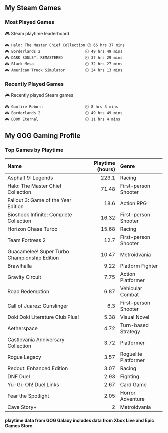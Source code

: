 ## My Steam Games

### Most Played Games
<!-- steam-box-playtime start -->
🎮 Steam playtime leaderboard
```text
🎮 Halo: The Master Chief Collection 🕘 66 hrs 37 mins
🎮 Borderlands 2                    🕘 49 hrs 49 mins
🎮 DARK SOULS™: REMASTERED          🕘 37 hrs 29 mins
🎮 Black Mesa                       🕘 32 hrs 27 mins
🎮 American Truck Simulator         🕘 24 hrs 13 mins
```
<!-- Powered by https://github.com/torresflo/steam-box-for-readme . -->
<!-- steam-box-playtime end -->

### Recently Played Games
<!-- steam-box-recent start -->
🎮 Recently played Steam games
```text
🎮 Gunfire Reborn                   🕘 8 hrs 3 mins
🎮 Borderlands 2                    🕘 49 hrs 49 mins
🎮 DOOM Eternal                     🕘 11 hrs 4 mins
```
<!-- Powered by https://github.com/torresflo/steam-box-for-readme . -->
<!-- steam-box-recent end -->

## My GOG Gaming Profile

### Top Games by Playtime

<!-- gog-box-playtime start -->
| Name                                         |   Playtime (hours) | Genre                |
|:---------------------------------------------|-------------------:|:---------------------|
| Asphalt 9: Legends                           |             223.1  | Racing               |
| Halo: The Master Chief Collection            |              71.48 | First-person Shooter |
| Fallout 3: Game of the Year Edition          |              18.6  | Action RPG           |
| Bioshock Infinite: Complete Collection       |              16.32 | First-person Shooter |
| Horizon Chase Turbo                          |              15.68 | Racing               |
| Team Fortress 2                              |              12.7  | First-person Shooter |
| Guacamelee! Super Turbo Championship Edition |              10.47 | Metroidvania         |
| Brawlhalla                                   |               9.22 | Platform Fighter     |
| Gravity Circuit                              |               7.75 | Action Platformer    |
| Road Redemption                              |               6.87 | Vehicular Combat     |
| Call of Juarez: Gunslinger                   |               6.3  | First-person Shooter |
| Doki Doki Literature Club Plus!              |               5.38 | Visual Novel         |
| Aetherspace                                  |               4.72 | Turn-based Strategy  |
| Castlevania Anniversary Collection           |               3.72 | Platformer           |
| Rogue Legacy                                 |               3.57 | Roguelite Platformer |
| Redout: Enhanced Edition                     |               3.07 | Racing               |
| DNF Duel                                     |               2.93 | Fighting             |
| Yu-Gi-Oh! Duel Links                         |               2.67 | Card Game            |
| Fear the Spotlight                           |               2.05 | Horror Adventure     |
| Cave Story+                                  |               2    | Metroidvania         |
<!-- gog-box-playtime end -->
#### playtime data from GOG Galaxy includes data from Xbox Live and Epic Games Store. 
